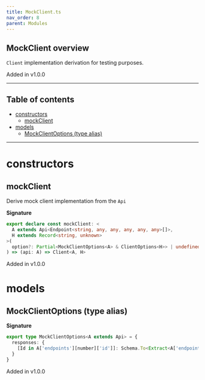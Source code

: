 ```yaml
---
title: MockClient.ts
nav_order: 8
parent: Modules
---
```


## MockClient overview

`Client` implementation derivation for testing purposes.

Added in v1.0.0

---

<h2 class="text-delta">Table of contents</h2>

- [constructors](#constructors)
  - [mockClient](#mockclient)
- [models](#models)
  - [MockClientOptions (type alias)](#mockclientoptions-type-alias)

---

# constructors

## mockClient

Derive mock client implementation from the `Api`

**Signature**

```ts
export declare const mockClient: <
  A extends Api<Endpoint<string, any, any, any, any, any>[]>,
  H extends Record<string, unknown>
>(
  option?: Partial<MockClientOptions<A> & ClientOptions<H>> | undefined
) => (api: A) => Client<A, H>
```

Added in v1.0.0

# models

## MockClientOptions (type alias)

**Signature**

```ts
export type MockClientOptions<A extends Api> = {
  responses: {
    [Id in A['endpoints'][number]['id']]: Schema.To<Extract<A['endpoints'][number], { id: Id }>['schemas']['response']>
  }
}
```

Added in v1.0.0
